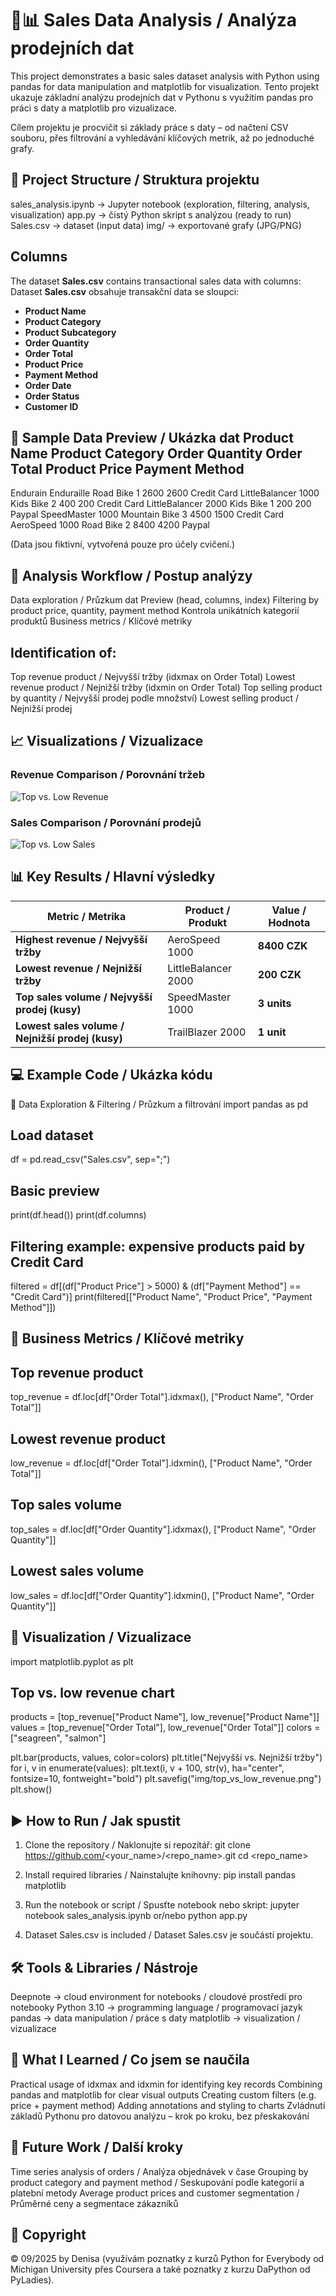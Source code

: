 # 🐍📊 Sales Data Analysis / Analýza prodejních dat

This project demonstrates a basic sales dataset analysis with Python using pandas for data manipulation and matplotlib for visualization.
Tento projekt ukazuje základní analýzu prodejních dat v Pythonu s využitím pandas pro práci s daty a matplotlib pro vizualizace.

Cílem projektu je procvičit si základy práce s daty – od načtení CSV souboru, přes filtrování a vyhledávání klíčových metrik, až po jednoduché grafy.

## 📂 Project Structure / Struktura projektu

sales_analysis.ipynb → Jupyter notebook (exploration, filtering, analysis, visualization)
app.py → čistý Python skript s analýzou (ready to run)
Sales.csv → dataset (input data)
img/ → exportované grafy (JPG/PNG)

## Columns
The dataset **Sales.csv** contains transactional sales data with columns:  
Dataset **Sales.csv** obsahuje transakční data se sloupci:  

- **Product Name**  
- **Product Category**  
- **Product Subcategory**  
- **Order Quantity**  
- **Order Total**  
- **Product Price**  
- **Payment Method**  
- **Order Date**  
- **Order Status**  
- **Customer ID**

🔹 Sample Data Preview / Ukázka dat
Product Name          Product Category   Order Quantity   Order Total   Product Price   Payment Method
------------------------------------------------------------------------------------------------------
Endurain Enduraille   Road Bike          1                2600          2600            Credit Card
LittleBalancer 1000   Kids Bike          2                 400           200            Credit Card
LittleBalancer 2000   Kids Bike          1                 200           200            Paypal
SpeedMaster 1000      Mountain Bike      3                4500          1500            Credit Card
AeroSpeed 1000        Road Bike          2                8400          4200            Paypal

(Data jsou fiktivní, vytvořená pouze pro účely cvičení.)

## 🔑 Analysis Workflow / Postup analýzy

Data exploration / Průzkum dat
Preview (head, columns, index)
Filtering by product price, quantity, payment method
Kontrola unikátních kategorií produktů
Business metrics / Klíčové metriky

## Identification of:

Top revenue product / Nejvyšší tržby (idxmax on Order Total)
Lowest revenue product / Nejnižší tržby (idxmin on Order Total)
Top selling product by quantity / Nejvyšší prodej podle množství)
Lowest selling product / Nejnižší prodej

## 📈 Visualizations / Vizualizace
### Revenue Comparison / Porovnání tržeb
![Top vs. Low Revenue](Nejvyšší_nejnižší_tržba.JPG)

### Sales Comparison / Porovnání prodejů
![Top vs. Low Sales](Nejvyšší_nejnižší_prodej.JPG)

## 📊 Key Results / Hlavní výsledky
| Metric / Metrika                                 | Product / Produkt   | Value / Hodnota |
| ------------------------------------------------ | ------------------- | --------------- |
| **Highest revenue / Nejvyšší tržby**             | AeroSpeed 1000      | **8400 CZK**    |
| **Lowest revenue / Nejnižší tržby**              | LittleBalancer 2000 | **200 CZK**     |
| **Top sales volume / Nejvyšší prodej (kusy)**    | SpeedMaster 1000    | **3 units**     |
| **Lowest sales volume / Nejnižší prodej (kusy)** | TrailBlazer 2000    | **1 unit**      |

## 💻 Example Code / Ukázka kódu
🔹 Data Exploration & Filtering / Průzkum a filtrování
import pandas as pd

## Load dataset
df = pd.read_csv("Sales.csv", sep=";")

## Basic preview
print(df.head())
print(df.columns)

## Filtering example: expensive products paid by Credit Card
filtered = df[(df["Product Price"] > 5000) & (df["Payment Method"] == "Credit Card")]
print(filtered[["Product Name", "Product Price", "Payment Method"]])

## 🔹 Business Metrics / Klíčové metriky
## Top revenue product
top_revenue = df.loc[df["Order Total"].idxmax(), ["Product Name", "Order Total"]]

## Lowest revenue product
low_revenue = df.loc[df["Order Total"].idxmin(), ["Product Name", "Order Total"]]

## Top sales volume
top_sales = df.loc[df["Order Quantity"].idxmax(), ["Product Name", "Order Quantity"]]

## Lowest sales volume
low_sales = df.loc[df["Order Quantity"].idxmin(), ["Product Name", "Order Quantity"]]

## 🔹 Visualization / Vizualizace
import matplotlib.pyplot as plt

## Top vs. low revenue chart
products = [top_revenue["Product Name"], low_revenue["Product Name"]]
values = [top_revenue["Order Total"], low_revenue["Order Total"]]
colors = ["seagreen", "salmon"]

plt.bar(products, values, color=colors)
plt.title("Nejvyšší vs. Nejnižší tržby")
for i, v in enumerate(values):
    plt.text(i, v + 100, str(v), ha="center", fontsize=10, fontweight="bold")
plt.savefig("img/top_vs_low_revenue.png")
plt.show()

## ▶️ How to Run / Jak spustit
1. Clone the repository / Naklonujte si repozitář:
git clone https://github.com/<your_name>/<repo_name>.git
cd <repo_name>

2. Install required libraries / Nainstalujte knihovny:
pip install pandas matplotlib

3. Run the notebook or script / Spusťte notebook nebo skript:
jupyter notebook sales_analysis.ipynb   or/nebo   python app.py

4. Dataset Sales.csv is included / Dataset Sales.csv je součástí projektu.

## 🛠 Tools & Libraries / Nástroje

Deepnote → cloud environment for notebooks / cloudové prostředí pro notebooky
Python 3.10 → programming language / programovací jazyk
pandas → data manipulation / práce s daty
matplotlib → visualization / vizualizace

## 🚀 What I Learned / Co jsem se naučila

Practical usage of idxmax and idxmin for identifying key records
Combining pandas and matplotlib for clear visual outputs
Creating custom filters (e.g. price + payment method)
Adding annotations and styling to charts
Zvládnutí základů Pythonu pro datovou analýzu – krok po kroku, bez přeskakování

## 🔮 Future Work / Další kroky

Time series analysis of orders / Analýza objednávek v čase
Grouping by product category and payment method / Seskupování podle kategorií a platební metody
Average product prices and customer segmentation / Průměrné ceny a segmentace zákazníků

## 📜 Copyright

© 09/2025 by Denisa
(využívám poznatky z kurzů Python for Everybody od Michigan University přes Coursera a také poznatky z kurzu DaPython od PyLadies).
